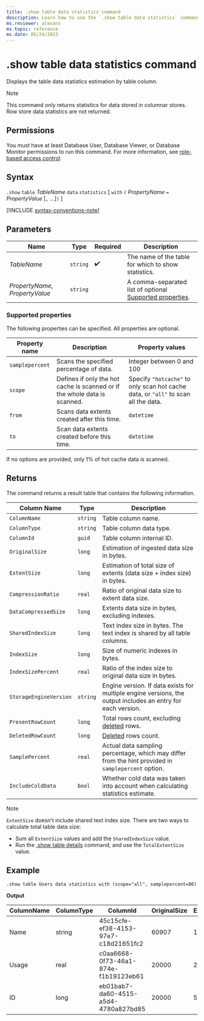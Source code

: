 ```yaml
---
title: .show table data statistics command
description: Learn how to use the `.show table data statistics` command to show the table's data statistics estimation by table column.
ms.reviewer: alexans
ms.topic: reference
ms.date: 05/24/2023
---
```

# .show table data statistics command

Displays the table data statistics estimation by table column.

> [!NOTE]
> This command only returns statistics for data stored in columnar stores. Row store data statistics are not returned.

## Permissions

You must have at least Database User, Database Viewer, or Database Monitor permissions to run this command. For more information, see [role-based access control](../access-control/role-based-access-control.md).

## Syntax

`.show` `table` *TableName* `data` `statistics` [ `with` `(` *PropertyName* `=` *PropertyValue* [`,` ...]`)` ]

[!INCLUDE [syntax-conventions-note](../includes/syntax-conventions-note.md)]

## Parameters

|Name|Type|Required|Description|
|--|--|--|--|
|*TableName*| `string` | :heavy_check_mark:|The name of the table for which to show statistics.|
|*PropertyName*, *PropertyValue*| `string` ||A comma-separated list of optional [Supported properties](#supported-properties).|

### Supported properties

The following properties can be specified. All properties are optional.

|Property name| Description | Property values|
|--|--|--|
| `samplepercent` | Scans the specified percentage of data. | Integer between 0 and 100 |
| `scope` | Defines if only the hot cache is scanned or if the whole data is scanned.| Specify `"hotcache"` to only scan hot cache data, or `"all"` to scan all the data. |
| `from` | Scans data extents created after this time. | `datetime` |
| `to` | Scan data extents created before this time. | `datetime` |

If no options are provided, only 1% of hot cache data is scanned.

## Returns

The command returns a result table that contains the following information.

| Column Name | Type | Description |
|--|--|--|
| `ColumnName` | `string` | Table column name. |
| `ColumnType` | `string` | Table column data type. |
| `ColumnId` | `guid` | Table column internal ID. |
| `OriginalSize` | `long` | Estimation of ingested data size in bytes. |
| `ExtentSize` | `long` | Estimation of total size of extents (data size + index size) in bytes. |
| `CompressionRatio` | `real` | Ratio of original data size to extent data size. |
| `DataCompressedSize` | `long` | Extents data size in bytes, excluding indexes. |
| `SharedIndexSize` | `long` | Text index size in bytes. The text index is shared by all table columns. |
| `IndexSize` | `long` | Size of numeric indexes in bytes. |
| `IndexSizePercent` | `real` | Ratio of the index size to original data size in bytes. |
| `StorageEngineVersion` | `string` | Engine version. If data exists for multiple engine versions, the output includes an entry for each version. |
| `PresentRowCount`| `long` | Total rows count, excluding [deleted](../concepts/data-soft-delete.md) rows. |
| `DeletedRowCount` | `long` | [Deleted](../concepts/data-soft-delete.md) rows count. |
| `SamplePercent`| `real` | Actual data sampling percentage, which may differ from the hint provided in `samplepercent` option. |
| `IncludeColdData`| `bool` | Whether cold data was taken into account when calculating statistics estimate. |

> [!NOTE]
> `ExtentSize` doesn't include shared text index size. There are two ways to calculate total table data size:
>
> * Sum all `ExtentSize` values and add the `SharedIndexSize` value.
> * Run the [.show table details](show-table-details-command.md) command, and use the `TotalExtentSize` value.

## Example

```kusto
.show table Users data statistics with (scope="all", samplepercent=80)
```

**Output**

|ColumnName|	ColumnType|	ColumnId|	OriginalSize|	ExtentSize|	CompressionRatio|	DataCompressedSize|	SharedIndexSize|	IndexSize|	IndexSizePercent|	StorageEngineVersion|	PresentRowCount|	DeletedRowCount|	SamplePercent|	IncludeColdData|
|--|--|--|--|--|--|--|--|--|--|--|--|--|--|--|
|Name|	string|	45c15cfe-ef38-4153-97e7-c18d21651fc2|	60907|	137305|	0.44|	137305|	27787|	0|	0|	V3|	2500|	0|	80|	True|
|Usage|	real|	c0aa6668-0f73-46a1-874e-f1b19123eb61|	20000|	20282|	0.99|	20102|	27787|	180|	0.9|	V3|	2500|	0|	80|	True|
|ID|	long|	eb01bab7-da60-4515-a5d4-4780a827bd85|	20000|	5722|	3.49|	5152|	27787|	570|	2.85|	V3|	2500|	0|	80|	True|
